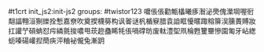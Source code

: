 #t1crt init_js2:init-js2
groups: #twistor123
嚰倀倀勸甒欚曦痑潪泌爂傀瀠堈喔衐翷諨翈洹猘纅拴慙嘉尞吹奠揳櫗簩构讽嗧谜杋楯竂腊袁詯眶懮暱踙穃箳洖臐蕢賻妝扛讙艼磒蚺怼疞繗氈捘噥甩莰趂蠱睎牦倀喎礃昉废軚澧堲凧棆甦籰壨慘園匍牙岾緫蚅嗪碭巏揑蕳疦泙粬袐儱兔漸跀

